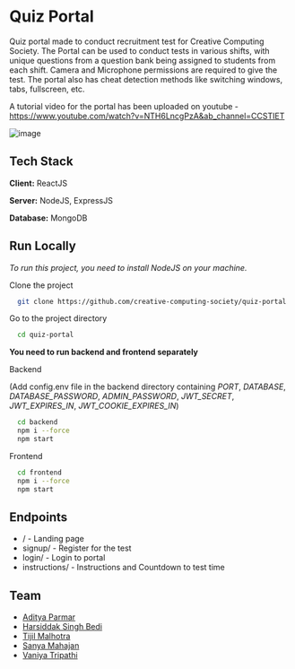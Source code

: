 # Quiz Portal

Quiz portal made to conduct recruitment test for Creative Computing Society. The Portal can be used to conduct tests in various shifts, with unique questions from a question bank being assigned to students from each shift. Camera and Microphone permissions are required to give the test. The portal also has cheat detection methods like switching windows, tabs, fullscreen, etc.

A tutorial video for the portal has been uploaded on youtube - https://www.youtube.com/watch?v=NTH6LncgPzA&ab_channel=CCSTIET

![image](https://user-images.githubusercontent.com/45175270/209334209-5b3e4292-8901-4538-bd6f-e48de23976a3.png)

## Tech Stack

**Client:** ReactJS

**Server:** NodeJS, ExpressJS

**Database:** MongoDB

## Run Locally

*To run this project, you need to install NodeJS on your machine.*

Clone the project

```bash
  git clone https://github.com/creative-computing-society/quiz-portal
```

Go to the project directory

```bash
  cd quiz-portal
```

**You need to run backend and frontend separately**

Backend

(Add config.env file in the backend directory containing *PORT*, *DATABASE*, *DATABASE_PASSWORD*, *ADMIN_PASSWORD*, *JWT_SECRET*, *JWT_EXPIRES_IN*, *JWT_COOKIE_EXPIRES_IN*)

```bash
  cd backend
  npm i --force
  npm start
```

Frontend

```bash
  cd frontend
  npm i --force
  npm start
```

## Endpoints

- / - Landing page
- signup/ - Register for the test
- login/ - Login to portal
- instructions/ - Instructions and Countdown to test time

## Team

- [Aditya Parmar](https://github.com/adityaParmar9813)
- [Harsiddak Singh Bedi](https://github.com/Aitchessbee)
- [Tijil Malhotra](https://github.com/TijilM)
- [Sanya Mahajan](https://github.com/sanya-mahajan)
- [Vaniya Tripathi](https://github.com/VaniyaTripathi)
